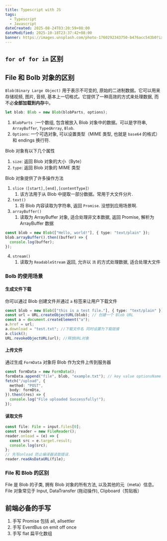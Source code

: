 ```yaml
---
title: Typescript with JS
tags:
  - Typescript
  - Javascript
dateCreated: 2025-08-24T03:20:59+08:00
dateModified: 2025-10-18T23:37:42+08:00
banner: https://images.unsplash.com/photo-1760292343750-b476acc543b0?ixlib=rb-4.1.0&ixid=M3wxMjA3fDB8MHxmZWF0dXJlZC1waG90b3MtZmVlZHwyNnx8fGVufDB8fHx8fA%3D%3D&auto=format&fit=crop&q=60&w=900
---
```


## `for of for in` 区别

## File 和 Bolb 对象的区别

`Blob(Binary Large Object)` 用于表示不可变的, 原始的二进制数据。它可以用来存储视频, 图片, 音频, 基本上一切格式。它提供了一种高效的方式来处理数据, 而不必**全部加载到内存**中。

```ts
let blob: Blob = new Blob(blobParts, options);
```

1. `BlobParts `:一个数组, 包含被放入 Blob 对象中的数据。可以是字符串, `ArrayBuffer`, `TypedArray`, `Blob`.
2. `Options`: 一个可选对象, 可以设置类型（MIME 类型, 也就是 `base64` 的格式）和 endings 换行符.

Blob 对象有以下几个属性

1. `size`: 返回 Blob 对象的大小（Byte）
2. `type`: 返回 Blob 对象的 MIME 类型

Blob 对象提供了许多操作方法

1. `slice（[start],[end],[contentType]）`
   1. 该方法用于从 Blob 中提取一部分数据。常用于大文件分片.
2. `text()`
   1. 将 Blob 内容读取为字符串, 返回 `Promise`. 没想到应用场景啊.
3. `arrayBuffer()`
   1. 读取为 ArrayBuffer 对象, 适合处理非文本数据, 返回 Promise, 解析为 ArrayBuffer 数据

```ts
const blob = new Blob(["Hello, world!"], { type: "text/plain" });
blob.arrayBuffer().then((buffer) => {
  console.log(buffer);
});
```

4. `stream()`
   1. 读取为 `ReadableStream` 返回, 允许以 `流` 的方式处理数据, 适合处理大文件

### Bolb 的使用场景

#### 生成文件下载

你可以通过 Blob 创建文件并通过 `a` 标签来让用户下载文件

```ts
const blob = new Blob(["this is a test file."], { type: "text/plain" });
const url = URL.createObjectURL(blob); // 创建一个 Blob URL
const a = document.createElement("a");
a.href = url;
a.download = "test.txt"; //下载文件名 同时设置为下载链接
a.click();
URL.revokeObjectURL(url); //释放URL对象
```

#### 上传文件

通过生成 `FormData` 对象将 Blob 作为文件上传到服务器

```ts
const formData = new FormData();
formData.append("file", blob, "example.txt"); // key value optionsName
fetch("/upload", {
  method: "POST",
  body: formDta,
}).then((res) => {
  console.log("File uploaded Successfully!");
});
```

#### 读取文件

```ts
const file: File = input.files[0];
const reader = new FileReader();
reader.onload = (e) => {
  const src = e.target.result;
  console.log(src);
};
// 先写onload 防止编译器读取错误.
reader.readAsDataURL(file);
```

### File 和 Blob 的区别

File 是 Blob 的子类, 拥有 Blob 对象的所有方法, 以及其他的元（meta）信息。File 对象常见于 Input, DataTransfer (拖动操作), Clipboard（剪贴板）

## 前端必备的手写

1. 手写 Promise 包括 all, allsettler
2. 手写 EventBus on emit off once
3. 手写 flat 扁平化数组
